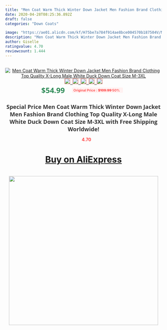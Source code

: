 ```yaml
---
title: "Men Coat Warm Thick Winter Down Jacket Men Fashion Brand Clothing Top Quality X-Long Male White Duck Down Coat Size M-3XL"
date: 2020-04-28T08:25:36.892Z
draft: false
categories: "Down Coats"

image: "https://ae01.alicdn.com/kf/H75be7a784f914ae8bce004570b187504V/Men-Coat-Warm-Thick-Winter-Down-Jacket-Men-Fashion-Brand-Clothing-Top-Quality-X-Long-Male.jpg"
description: "Men Coat Warm Thick Winter Down Jacket Men Fashion Brand Clothing Top Quality X-Long Male White Duck Down Coat Size M-3XL"
author: Giselle
ratingvalue: 4.70
reviewcount: 1.444
---
```

<br>
<div style="text-align: center;">
<a href="https://s.click.aliexpress.com/e/_AdBSr3" target="_blank" rel="nofollow noopener noreferrer"><img alt="Men Coat Warm Thick Winter Down Jacket Men Fashion Brand Clothing Top Quality X-Long Male White Duck Down Coat Size M-3XL" class="magnifier-image" src="https://ae01.alicdn.com/kf/H75be7a784f914ae8bce004570b187504V/Men-Coat-Warm-Thick-Winter-Down-Jacket-Men-Fashion-Brand-Clothing-Top-Quality-X-Long-Male.jpg_640x640.jpg">
<br>
<img style="border:1px solid salmon" src="https://ae01.alicdn.com/kf/H75be7a784f914ae8bce004570b187504V/Men-Coat-Warm-Thick-Winter-Down-Jacket-Men-Fashion-Brand-Clothing-Top-Quality-X-Long-Male.jpg_120x120.jpg">&nbsp;&nbsp;<img style="border:1px solid salmon" src="https://ae01.alicdn.com/kf/Hd0f3b9afb5174524932627d205088ce50/Men-Coat-Warm-Thick-Winter-Down-Jacket-Men-Fashion-Brand-Clothing-Top-Quality-X-Long-Male.jpg_120x120.jpg">&nbsp;&nbsp;<img style="border:1px solid salmon" src="https://ae01.alicdn.com/kf/H1b2c7b8ec3e34ffc87006d5663f9bee41/Men-Coat-Warm-Thick-Winter-Down-Jacket-Men-Fashion-Brand-Clothing-Top-Quality-X-Long-Male.jpg_120x120.jpg">&nbsp;&nbsp;<img style="border:1px solid salmon" src="https://ae01.alicdn.com/kf/H988105c99be648aa8ecd395897bd7924H/Men-Coat-Warm-Thick-Winter-Down-Jacket-Men-Fashion-Brand-Clothing-Top-Quality-X-Long-Male.jpg_120x120.jpg">&nbsp;&nbsp;<img style="border:1px solid salmon" src="https://ae01.alicdn.com/kf/Hfc897318f8304b458a5493072ed49e85A/Men-Coat-Warm-Thick-Winter-Down-Jacket-Men-Fashion-Brand-Clothing-Top-Quality-X-Long-Male.jpg_120x120.jpg"></a></div><br0>
<div style="text-align: center;"><span style="background-color: white; border: 0px; box-sizing: border-box; color: seagreen; display: inline-block; font-family: &quot;open sans&quot; , &quot;arial&quot; , &quot;helvetica&quot; , sans-serif , &quot;heiti&quot;; font-size: 24px; font-stretch: inherit; font-weight: 700; line-height: inherit; margin: 0px 10px 0px 0px; padding: 0px; vertical-align: middle;">$54.99 </span>
<span style="background: rgb(255 , 241 , 241); border-radius: 3px; border: 0px; box-sizing: border-box; color: #ff4747; display: inline-block; font-family: inherit; font-size: 12px; font-stretch: inherit; font-style: inherit; font-variant: inherit; font-weight: 600; line-height: inherit; margin: 0px; padding: 2px 5px; transform: scale(0.9); vertical-align: middle;">Original Price : <b style="text-decoration: line-through;">$109.99 </b> 50%&nbsp;&nbsp;</span></div>
<h1 style="color: #333333; display: inline-block; font-family: &quot;open sans&quot; , &quot;arial&quot; , &quot;helvetica&quot; , sans-serif , &quot;heiti&quot;; font-size: 18px; font-stretch: inherit; font-weight: 700; text-align: center;">Special Price Men Coat Warm Thick Winter Down Jacket Men Fashion Brand Clothing Top Quality X-Long Male White Duck Down Coat Size M-3XL with Free Shipping Worldwide!</h1>
<div style="color: #ff4747; text-align: center;">
<img src="https://4.bp.blogspot.com/-M0ZcTcb-5uY/XleCXlxnR4I/AAAAAAAAAEc/OrjgMkXV1oMQFaCRZj5HQwOCBcu3w1FegCPcBGAYYCw/s1600/star.png" style="height: 15px;">&nbsp;<b>4.70</b></div>
<div class="button_cont" align="center"><a class="buynow_a" href="https://s.click.aliexpress.com/e/_AdBSr3" target="_blank" rel="nofollow noopener noreferrer"><H1>Buy on AliExpress</H1></a></div><br>
<div class="separator" style="clear: both; text-align: center;">
<img src="https://lh3.googleusercontent.com/-pTy5HemUv9M/XlePHvY0dAI/AAAAAAAAAE4/0nX5iRUoIWY8eMW9Dpxeirr157OZliDIgCLcBGAsYHQ/s1600/badge.gif" width="480">
</div>
